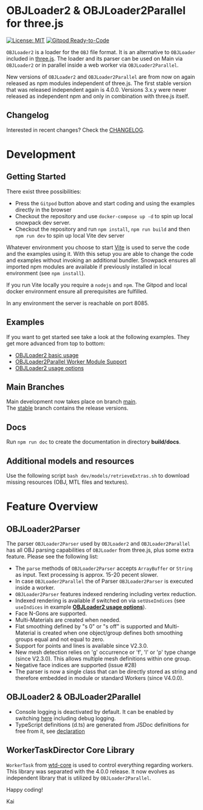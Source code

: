 OBJLoader2 & OBJLoader2Parallel for three.js
===
[![License: MIT](https://img.shields.io/badge/License-MIT-yellow.svg)](https://github.com/kaisalmen/WWOBJLoader/blob/dev/LICENSE)
[![Gitpod Ready-to-Code](https://img.shields.io/badge/Gitpod-ready--to--code-blue?logo=gitpod)](https://gitpod.io/#https://github.com/kaisalmen/WWOBJLoader)

`OBJLoader2` is a loader for the `OBJ` file format. It is an alternative to `OBJLoader` included in [three.js](https://threejs.org). The loader and its parser can be used on Main via `OBJLoader2` or in parallel inside a web worker via `OBJLoader2Parallel`.

New versions of `OBJLoader2` and `OBJLoader2Parallel` are from now on again released as npm modules independent of three.js. The first stable version that was released independent again is 4.0.0. Versions 3.x.y were never released as independent npm and only in combination with three.js itself.

## Changelog
Interested in recent changes? Check the [CHANGELOG](CHANGELOG.md).

# Development

## Getting Started

There exist three possibilities:
* Press the `Gitpod` button above and start coding and using the examples directly in the browser
* Checkout the repository and use `docker-compose up -d` to spin up local snowpack dev server.
* Checkout the repository and run `npm install`, `npm run build` and then `npm run dev` to spin up local Vite dev server

Whatever environment you choose to start [Vite](https://vitejs.dev/) is used to serve the code and the examples using it. With this setup you are able to change the code and examples without invoking an additional bundler. Snowpack ensures all imported npm modules are available if previously installed in local environment (see `npm install`).

If you run Vite locally you require a `nodejs` and `npm`. The Gitpod and local docker environment ensure all prerequisites are fulfilled.

In any environment the server is reachable on port 8085.

## Examples

If you want to get started see take a look at the following examples. They get more advanced from top to bottom:
* [OBJLoader2 basic usage](./packages/examples/obj2_basic.html)
* [OBJLoader2Parallel Worker Module Support](./packages/examples/obj2parallel_basic.html)
* [OBJLoader2 usage options](./packages/examples/obj2_options.html)

## Main Branches

Main development now takes place on branch [main](https://github.com/kaisalmen/WWOBJLoader/tree/main).
<br>
The [stable](https://github.com/kaisalmen/WWOBJLoader/tree/stable) branch contains the release versions.

## Docs
Run `npm run doc` to create the documentation in directory **build/docs**.

## Additional models and resources
Use the following script `bash dev/models/retrieveExtras.sh` to download missing resources (OBJ, MTL files and textures).


# Feature Overview

## OBJLoader2Parser
The parser `OBJLoader2Parser` used by `OBJLoader2` and `OBJLoader2Parallel` has all OBJ parsing capabilities of `OBJLoader` from three.js, plus some extra feature. Please see the following list:
- The `parse` methods of `OBJLoader2Parser` accepts `ArrayBuffer` or `String` as input. Text processing is approx. 15-20 pecent slower.
- In case `OBJLoader2Parallel` the of Parser `OBJLoader2Parser` is executed inside a worker.
- `OBJLoader2Parser` features indexed rendering including vertex reduction.
- Indexed rendering is available if switched on via `setUseIndices` (see `useIndices` in example **[OBJLoader2 usage options](public/examples/webgl_loader_obj2_options.html#L133)**).
- Face N-Gons are supported.
- Multi-Materials are created when needed.
- Flat smoothing defined by "s 0" or "s off" is supported and Multi-Material is created when one object/group defines both smoothing groups equal and not equal to zero.
- Support for points and lines is available since V2.3.0.
- New mesh detection relies on 'g' occurrence or 'f', 'l' or 'p' type change (since V2.3.0). This allows multiple mesh definitions within one group.
- Negative face indices are supported (issue #28)
- The parser is now a single class that can be directly stored as string and therefore embedded in module or standard Workers (since V4.0.0).

## OBJLoader2 & OBJLoader2Parallel
- Console logging is deactivated by default. It can be enabled by switching [here]() including debug logging.
- TypeScript definitions (d.ts) are generated from JSDoc definitions for free from it, see [declaration](./dev/declaration.tsconfig.json)

## WorkerTaskDirector Core Library

`WorkerTask` from [wtd-core](https://github.com/kaisalmen/three-wtm) is used to control everything regarding workers. This library was separated with the 4.0.0 release. It now evolves as independent library that is utilized by `OBJLoader2Parallel`.

Happy coding!

Kai

